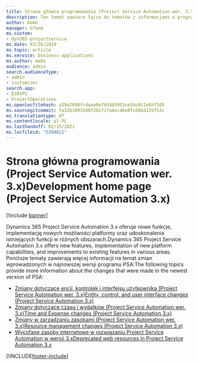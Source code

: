 ```yaml
---
title: Strona główna programowania (Project Service Automation wer. 3.x)
description: Ten temat zawiera łącza do tematów z informacjami o programowaniu rozwiązania Dynamics 365 Project Service Automation (PSA) w wersji 3.x.
author: makk
manager: kfend
ms.custom:
- dyn365-projectservice
ms.date: 03/26/2019
ms.topic: article
ms.service: business-applications
ms.author: makk
audience: admin
search.audienceType:
- admin
- customizer
search.app:
- D365PS
- ProjectOperations
ms.openlocfilehash: a39a7000fcdaaa0e7b5465951ce54c0c1e65f3d5
ms.sourcegitcommit: fa32b1893286f20271fa4ec4be8fc68bd135f53c
ms.translationtype: HT
ms.contentlocale: pl-PL
ms.lasthandoff: 02/15/2021
ms.locfileid: "5284821"
---
```

# <a name="development-home-page-project-service-automation-3x"></a><span data-ttu-id="ea50d-103">Strona główna programowania (Project Service Automation wer. 3.x)</span><span class="sxs-lookup"><span data-stu-id="ea50d-103">Development home page (Project Service Automation 3.x)</span></span>

[!include [banner](../../includes/psa-now-project-operations.md)]

<span data-ttu-id="ea50d-104">Dynamics 365 Project Service Automation 3.x oferuje nowe funkcje, implementację nowych możliwości platformy oraz udoskonalenia istniejących funkcji w różnych obszarach.</span><span class="sxs-lookup"><span data-stu-id="ea50d-104">Dynamics 365 Project Service Automation 3.x offers new features, implementation of new platform capabilities, and improvements to existing features in various areas.</span></span> <span data-ttu-id="ea50d-105">Poniższe tematy zawierają więcej informacji na temat zmian wprowadzonych w najnowszej wersji programu PSA:</span><span class="sxs-lookup"><span data-stu-id="ea50d-105">The following topics provide more information about the changes that were made in the newest version of PSA:</span></span>

- [<span data-ttu-id="ea50d-106">Zmiany dotyczące encji, kontrolek i interfejsu użytkownika (Project Service Automation wer. 3.x)</span><span class="sxs-lookup"><span data-stu-id="ea50d-106">Entity, control, and user interface changes (Project Service Automation 3.x)</span></span>](../developer-guides/entity-changes-v3.x.md)
- [<span data-ttu-id="ea50d-107">Zmiany dotyczące czasu i wydatków (Project Service Automation wer. 3.x)</span><span class="sxs-lookup"><span data-stu-id="ea50d-107">Time and Expense changes (Project Service Automation 3.x)</span></span>](../developer-guides/time-expense-changes-v3.x.md)
- [<span data-ttu-id="ea50d-108">Zmiany w zarządzaniu zasobami (Project Service Automation wer. 3.x)</span><span class="sxs-lookup"><span data-stu-id="ea50d-108">Resource management changes (Project Service Automation 3.x)</span></span>](../developer-guides/resource-management-changes-v3.x.md)
- [<span data-ttu-id="ea50d-109">Wycofane zasoby internetowe w rozwiązaniu Project Service Automation w wersji 3.x</span><span class="sxs-lookup"><span data-stu-id="ea50d-109">Deprecated web resources in Project Service Automation 3.x</span></span>](../developer-guides/web-resources-deprecated-v3.x.md)


[!INCLUDE[footer-include](../../includes/footer-banner.md)]